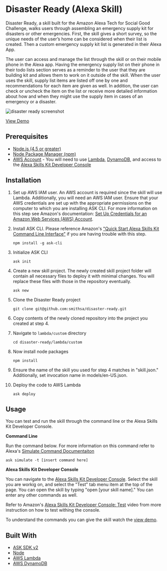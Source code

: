 # Disaster Ready (Alexa Skill)

Disaster Ready, a skill built for the Amazon Alexa Tech for Social Good Challenge, walks users through assembling an emergency supply kit for disasters or other emergencies. First, the skill gives a short survey, so the unique needs of the user’s home can be considered when their list is created. Then a custom emergency supply kit list is generated in their Alexa App.

The user can access and manage the list through the skill or on their mobile phone in the Alexa app. Having the emergency supply list on their phone in their todo lists section serves as a reminder to the user that they are building kit and allows them to work on it outside of the skill. When the user uses the skill, supply list items are listed off one by one and recommendations for each item are given as well. In addition, the user can check or uncheck the item on the list or receive more detailed information about how and when they might use the supply item in cases of an emergency or a disaster.

![disaster ready screenshot](https://s3.amazonaws.com/disasterready/in-use-screenshot.jpg)

[View Demo](https://youtu.be/Opmnp5Y1HdU)

## Prerequisites
*  [Node.js (4.5 or greater)](https://nodejs.org)
*  [Node Package Manager (npm)](https://www.npmjs.com/)
*  [AWS Account](https://aws.amazon.com/getting-started/) - You will need to use [Lambda](https://aws.amazon.com/lambda/), [DynamoDB](https://aws.amazon.com/dynamodb/), and access to the [Alexa Skills Kit Developer Console](https://developer.amazon.com/alexa/console/ask)

## Installation

1. Set up AWS IAM user. An AWS account is required since the skill will use Lambda. Additionally, you will need an AWS IAM user. Ensure that your AWS credentials are set up with the appropriate permissions on the computer to which you are installing ASK CLI. For more information on this step see Amazon's documentation: [Set Up Credentials for an Amazon Web Services (AWS) Account](https://developer.amazon.com/docs/smapi/set-up-credentials-for-an-amazon-web-services-account.html).

2. Install ASK CLI. Please reference Amazon's ["Quick Start Alexa Skills Kit Command Line Interface"](https://developer.amazon.com/docs/smapi/quick-start-alexa-skills-kit-command-line-interface.html) if you are having trouble with this step.
	```
	npm install -g ask-cli
	```

3. Initialize ASK CLI
	```
	ask init
	```

4. Create a new skill project. The newly created skill project folder will contain all necessary files to deploy it with minimal changes. You will replace these files with those in the repository eventually. 
	```
	ask new
	```

5. Clone the Disaster Ready project
	```
	git clone git@github.com:smithsa/disaster-ready.git
	```
	
6. Copy contents of the newly cloned repository into the project you created at step 4.

7. Navigate to `lambda/custom` directory
    ```
    cd disaster-ready/lambda/custom
    
    ```
8. Now install node packages
    ```
    npm install
    ```
    
9. Ensure the name of the skill you used for step 4 matches in "skill.json." Additionally, set invocation name in models/en-US.json.

10. Deploy the code to AWS Lambda
	```
	ask deploy
	```

## Usage

You can test and run the skill through the command line or the Alexa Skills Kit Developer Console.

**Command Line**

Run the command below. For more information on this command refer to Alexa's [Simulate Command Documentaiton](https://developer.amazon.com/docs/smapi/ask-cli-command-reference.html#simulate-command)
```
ask simulate -t [insert command here]
```

**Alexa Skills Kit Developer Console**

You can navigate to the [Alexa Skills Kit Developer Console](https://developer.amazon.com/alexa/console/ask). Select the skill you are workig on, and select the "Test" tab menu item at the top of the page. You can open the skill by typing "open [your skill name]." You can enter any other commands as well.

Refer to Amazon's [Alexa Skills Kit Developer Console: Test](https://www.youtube.com/watch?v=lYImJ2H__BY) video from more instruction on how to test withing the console.

To understand the commands you can give the skill watch the [view demo](https://youtu.be/Opmnp5Y1HdU).

## Built With
*  [ASK SDK v2](https://github.com/alexa/alexa-skills-kit-sdk-for-nodejs)
*  [Node](https://nodejs.org)
*  [AWS Lambda](https://aws.amazon.com/lambda/)
*  [AWS DynamoDB](https://aws.amazon.com/dynamodb/)
